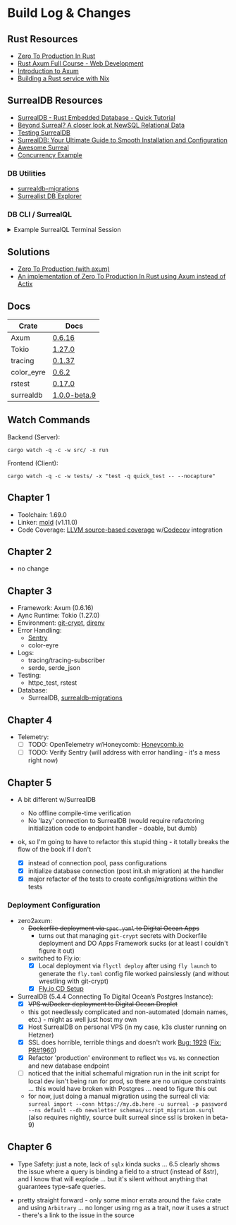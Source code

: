# Build Log & Changes
<style>
  code {
    white-space: pre-wrap !important;
    word-break: break-word;
  }
</style>

## Rust Resources
- [Zero To Production In Rust](https://www.zero2prod.com/)
- [Rust Axum Full Course - Web Development](https://www.youtube.com/watch?v=XZtlD_m59sM)
- [Introduction to Axum](https://www.youtube.com/playlist?list=PLrmY5pVcnuE-_CP7XZ_44HN-mDrLQV4nS)
- [Building a Rust service with Nix](https://fasterthanli.me/series/building-a-rust-service-with-nix)

## SurrealDB Resources
- [SurrealDB - Rust Embedded Database - Quick Tutorial](https://www.youtube.com/watch?v=iOyvum0D3LM)
- [Beyond Surreal? A closer look at NewSQL Relational Data](https://www.youtube.com/watch?v=LCAIkx1p1k0)
- [Testing SurrealDB](https://dev.to/ndrean/testing-surrealdb-1kjl)
- [SurrealDB: Your Ultimate Guide to Smooth Installation and Configuration](https://travishorn.com/surrealdb-your-ultimate-guide-to-smooth-installation-and-configuration)
- [Awesome Surreal](https://github.com/surrealdb/awesome-surreal)
- [Concurrency Example](https://github.com/surrealdb/surrealdb/blob/main/lib/examples/concurrency/main.rs)
### DB Utilities
- [surrealdb-migrations](https://github.com/Odonno/surrealdb-migrations/)
- [Surrealist DB Explorer](https://github.com/StarlaneStudios/Surrealist)

### DB CLI / SurrealQL

<details>

<summary>Example SurrealQL Terminal Session</summary>

```
❯ target/release/surreal sql --conn ws://localhost:8000 --user surreal --pass password
> INFO FOR KV;
[{ ns: { default: 'DEFINE NAMESPACE default' } }]

> USE NS default;
[]

default> INFO FOR NS;
[{ db: { "`03358854-c64b-4218-ac5e-0a9f0ef6d9e0`": 'DEFINE DATABASE `03358854-c64b-4218-ac5e-0a9f0ef6d9e0`', "`0db7dbcd-36ab-44ab-bd4e-7e0a671fc257`": 'DEFINE DATABASE `0db7dbcd-36ab-44ab-bd4e-7e0a671fc257`', "`1d5d717c-e548-45a5-bca9-1f9d555df047`": 'DEFINE DATABASE `1d5d717c-e548-45a5-bca9-1f9d555df047`', "`1e88b4cd-7a1b-4dc9-a7a6-4b9113a0104b`": 'DEFINE DATABASE `1e88b4cd-7a1b-4dc9-a7a6-4b9113a0104b`', "`2ea5190c-bd20-43b6-b9f1-a72d61f08eb8`": 'DEFINE DATABASE `2ea5190c-bd20-43b6-b9f1-a72d61f08eb8`', "`30332091-8f2f-4276-a479-56be361c60a5`": 'DEFINE DATABASE `30332091-8f2f-4276-a479-56be361c60a5`', "`3226719f-41f7-4b0c-9b0b-44f81318838b`": 'DEFINE DATABASE `3226719f-41f7-4b0c-9b0b-44f81318838b`', "`32e61988-1490-4940-8da7-b24dc41f6125`": 'DEFINE DATABASE `32e61988-1490-4940-8da7-b24dc41f6125`', "`419938a5-f9e1-41ac-943d-3289dc1b98ad`": 'DEFINE DATABASE `419938a5-f9e1-41ac-943d-3289dc1b98ad`', "`53a87388-8163-447f-b512-914b153045fc`": 'DEFINE DATABASE `53a87388-8163-447f-b512-914b153045fc`', "`556f7657-2d7d-4dea-8f53-2b2337c62276`": 'DEFINE DATABASE `556f7657-2d7d-4dea-8f53-2b2337c62276`', "`5e8c1b46-ddd2-40f9-8cdf-3603665fb432`": 'DEFINE DATABASE `5e8c1b46-ddd2-40f9-8cdf-3603665fb432`', "`5ed41f41-8538-435a-9e73-1e3c455a2252`": 'DEFINE DATABASE `5ed41f41-8538-435a-9e73-1e3c455a2252`', "`6416fdf9-a335-4ee2-9c5e-1b7048c14ce2`": 'DEFINE DATABASE `6416fdf9-a335-4ee2-9c5e-1b7048c14ce2`', "`736d865f-0fcf-4834-a506-a117a84384f3`": 'DEFINE DATABASE `736d865f-0fcf-4834-a506-a117a84384f3`', "`7b5c1533-165f-499d-a126-2596fe2ff5fd`": 'DEFINE DATABASE `7b5c1533-165f-499d-a126-2596fe2ff5fd`', "`8513744a-4148-422d-8029-a83555cdce30`": 'DEFINE DATABASE `8513744a-4148-422d-8029-a83555cdce30`', "`9744022e-ef87-41c1-9bf2-7c01b6ec01ab`": 'DEFINE DATABASE `9744022e-ef87-41c1-9bf2-7c01b6ec01ab`', "`a2bb8f4e-1b60-4aab-958d-3cadfcd4f682`": 'DEFINE DATABASE `a2bb8f4e-1b60-4aab-958d-3cadfcd4f682`', "`a4dbdf37-008e-4052-813c-db7df07f9f79`": 'DEFINE DATABASE `a4dbdf37-008e-4052-813c-db7df07f9f79`', "`b9182537-ab0f-4d78-b821-1d7338ecfa71`": 'DEFINE DATABASE `b9182537-ab0f-4d78-b821-1d7338ecfa71`', "`c51c93e5-118c-4111-901c-4be338729174`": 'DEFINE DATABASE `c51c93e5-118c-4111-901c-4be338729174`', "`d231d5f7-55b8-4d45-9789-8043624390fd`": 'DEFINE DATABASE `d231d5f7-55b8-4d45-9789-8043624390fd`', "`df0ced2c-945d-4e73-83cc-bde46385077f`": 'DEFINE DATABASE `df0ced2c-945d-4e73-83cc-bde46385077f`', "`e097fb8e-c07e-4676-b7f9-99073fac7398`": 'DEFINE DATABASE `e097fb8e-c07e-4676-b7f9-99073fac7398`', "`e485535d-a90f-4d74-a163-82b4890bf8a8`": 'DEFINE DATABASE `e485535d-a90f-4d74-a163-82b4890bf8a8`', "`f2d0c249-a5ed-42a8-9d01-536bb6c69ef3`": 'DEFINE DATABASE `f2d0c249-a5ed-42a8-9d01-536bb6c69ef3`', "`f7deb705-6e6c-4b61-be16-54e2e6ce2a4f`": 'DEFINE DATABASE `f7deb705-6e6c-4b61-be16-54e2e6ce2a4f`', "`fa49ab02-c35a-4d93-b210-f0756031a008`": 'DEFINE DATABASE `fa49ab02-c35a-4d93-b210-f0756031a008`', "`fe8abdf9-00c7-48c6-862e-101a9c5cceec`": 'DEFINE DATABASE `fe8abdf9-00c7-48c6-862e-101a9c5cceec`', newsletter: 'DEFINE DATABASE newsletter' }, nl: {  }, nt: {  } }]

default> USE DB `03358854-c64b-4218-ac5e-0a9f0ef6d9e0`;
There was a problem with the database: There was a problem with the database: Parse error on line 1 at character 15 when parsing '-c64b-4218-ac5e-0a9f0ef6d9e0;'

default/03358854-c64b-4218-ac5e-0a9f0ef6d9e0> INFO FOR DB;
[{ dl: {  }, dt: {  }, fc: {  }, pa: {  }, sc: {  }, tb: { subscriptions: 'DEFINE TABLE subscriptions SCHEMAFULL' } }]

default/03358854-c64b-4218-ac5e-0a9f0ef6d9e0> INFO FOR TABLE subscriptions;
[{ ev: {  }, fd: { email: 'DEFINE FIELD email ON subscriptions TYPE string ASSERT $value != NONE AND is::email($value)', id: 'DEFINE FIELD id ON subscriptions TYPE string ASSERT $value != NONE', name: 'DEFINE FIELD name ON subscriptions TYPE string ASSERT $value != NONE', subscribed_at: 'DEFINE FIELD subscribed_at ON subscriptions TYPE datetime ASSERT $value != NONE' }, ft: {  }, ix: { email: 'DEFINE INDEX email ON subscriptions FIELDS email UNIQUE', idIndex: 'DEFINE INDEX idIndex ON subscriptions FIELDS id' } }]

default/03358854-c64b-4218-ac5e-0a9f0ef6d9e0> SELECT * FROM subscriptions;
[{ email: 'ursula_le_guin@gmail.com', id: subscriptions:xf8xb288jdyx8ay12r1k, name: 'le guin', subscribed_at: '2023-05-21T03:24:38.086917396Z' }]
```

</details>

## Solutions
- [Zero To Production (with axum)](https://github.com/mattiapenati/zero2prod)
- [An implementation of Zero To Production In Rust using Axum instead of Actix](https://github.com/SaadiSave/zero2prod)


## Docs

| Crate | Docs |
| --- | --- |
| Axum | [0.6.16](https://docs.rs/axum/0.6.16/axum/) |
| Tokio | [1.27.0](https://docs.rs/tokio/1.27.0/tokio/) |
| tracing | [0.1.37](https://docs.rs/tracing/0.1.37/tracing/) |
| color_eyre | [0.6.2](https://docs.rs/color-eyre/0.6.2/color_eyre/) |
| rstest | [0.17.0](https://docs.rs/rstest/0.17.0/rstest/) |
| surrealdb | [1.0.0-beta.9](https://docs.rs/surrealdb/1.0.0-beta.9+20230402/surrealdb/) |

## Watch Commands
Backend (Server):

`cargo watch -q -c -w src/ -x run`

Frontend (Client):

`cargo watch -q -c -w tests/ -x "test -q quick_test -- --nocapture"`

## Chapter 1
- Toolchain: 1.69.0
- Linker: [mold](https://github.com/rui314/mold) (v1.11.0)
- Code Coverage: [LLVM source-based coverage](https://github.com/taiki-e/cargo-llvm-cov) w/[Codecov](https://about.codecov.io/) integration

## Chapter 2
- no change

## Chapter 3
- Framework: Axum (0.6.16)
- Aync Runtime: Tokio (1.27.0)
- Environment: [git-crypt](https://dev.to/heroku/how-to-manage-your-secrets-with-git-crypt-56ih), [direnv](https://direnv.net/)
- Error Handling:
  - [Sentry](https://www.sentry.io)
  - color-eyre
- Logs:
  - tracing/tracing-subscriber
  - serde, serde_json
- Testing:
  - httpc_test, rstest
- Database:
  - SurrealDB, [surrealdb-migrations](https://github.com/Odonno/surrealdb-migrations)

## Chapter 4
- Telemetry:
  - [ ] TODO: OpenTelemetry w/Honeycomb: [Honeycomb.io](https://ui.honeycomb.io)
  - [ ] TODO: Verify Sentry (will address with error handling - it's a mess right now)

## Chapter 5
- A bit different w/SurrealDB
  - No offline compile-time verification
  - No 'lazy' connection to SurrealDB (would require refactoring initialization code to endpoint handler - doable, but dumb)

- ok, so I'm going to have to refactor this stupid thing - it totally breaks the flow of the book if I don't
  - [x] instead of connection pool, pass configurations
  - [x] initialize database connection (post init.sh migration) at the handler
  - [x] major refactor of the tests to create configs/migrations within the tests

### Deployment Configuration
- zero2axum:
  - ~~Dockerfile deployment via `spec.yaml` to Digital Ocean Apps~~
    - turns out that managing `git-crypt` secrets with Dockerfile deployment and DO Apps Framework sucks (or at least I couldn't figure it out)
  - switched to Fly.io:
    - [x] Local deployment via `flyctl deploy` after using `fly launch` to generate the `fly.toml` config file worked painslessly (and without wrestling with git-crypt)
    - [x] [Fly.io CD Setup](https://fly.io/docs/app-guides/continuous-deployment-with-github-actions/)
- SurrealDB (5.4.4 Connecting To Digital Ocean’s Postgres Instance): 
  - [x] ~~VPS w/Docker deployment to Digital Ocean Droplet~~
  - this got needlessly complicated and non-automated (domain names, etc.) - might as well just host my own
  - [x] Host SurrealDB on personal VPS (in my case, k3s cluster running on Hetzner)
  - [x] SSL does horrible, terrible things and doesn't work [Bug: 1929](https://github.com/surrealdb/surrealdb/issues/1929) ([Fix: PR#1960](https://github.com/surrealdb/surrealdb/pull/1960))
  - [x] Refactor 'production' environment to reflect `Wss` vs. `Ws` connection and new database endpoint
  - [ ] noticed that the initial schemaful migration run in the init script for local dev isn't being run for prod, so there are no unique constraints ... this would have broken with Postgres ... need to figure this out
  - for now, just doing a manual migration using the surreal cli via:
    `surreal import --conn https://my.db.here -u surreal -p password --ns default --db newsletter schemas/script_migration.surql` (also requires nightly, source built surreal since ssl is broken in beta-9)

## Chapter 6
- Type Safety: just a note, lack of `sqlx` kinda sucks ... 6.5 clearly shows the issue where a query is binding a field to a struct (instead of &str), and I know that will explode ... but it's silent without anything that guarantees type-safe queries.

- pretty straight forward - only some minor errata around the `fake` crate and using `Arbitrary` ... no longer using rng as a trait, now it uses a struct - there's a link to the issue in the source
    
